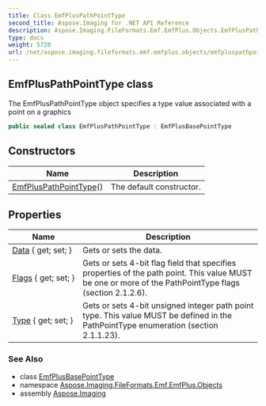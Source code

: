 ```yaml
---
title: Class EmfPlusPathPointType
second_title: Aspose.Imaging for .NET API Reference
description: Aspose.Imaging.FileFormats.Emf.EmfPlus.Objects.EmfPlusPathPointType class. The EmfPlusPathPointType object specifies a type value associated with a point on a graphics
type: docs
weight: 5720
url: /net/aspose.imaging.fileformats.emf.emfplus.objects/emfpluspathpointtype/
---
```

## EmfPlusPathPointType class

The EmfPlusPathPointType object specifies a type value associated with a point on a graphics

```csharp
public sealed class EmfPlusPathPointType : EmfPlusBasePointType
```

## Constructors

| Name | Description |
| --- | --- |
| [EmfPlusPathPointType](emfpluspathpointtype/)() | The default constructor. |

## Properties

| Name | Description |
| --- | --- |
| [Data](../../aspose.imaging.fileformats.emf.emfplus.objects/emfpluspathpointtype/data/) { get; set; } | Gets or sets the data. |
| [Flags](../../aspose.imaging.fileformats.emf.emfplus.objects/emfpluspathpointtype/flags/) { get; set; } | Gets or sets 4-bit flag field that specifies properties of the path point. This value MUST be one or more of the PathPointType flags (section 2.1.2.6). |
| [Type](../../aspose.imaging.fileformats.emf.emfplus.objects/emfpluspathpointtype/type/) { get; set; } | Gets or sets 4-bit unsigned integer path point type. This value MUST be defined in the PathPointType enumeration (section 2.1.1.23). |

### See Also

* class [EmfPlusBasePointType](../emfplusbasepointtype/)
* namespace [Aspose.Imaging.FileFormats.Emf.EmfPlus.Objects](../../aspose.imaging.fileformats.emf.emfplus.objects/)
* assembly [Aspose.Imaging](../../)


